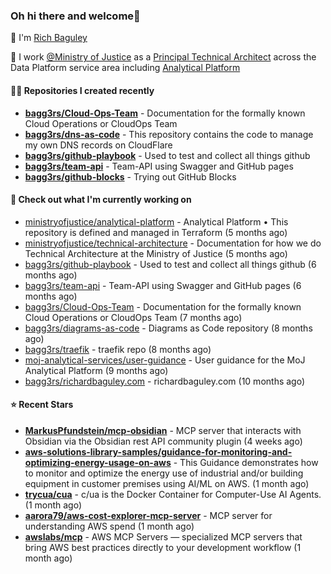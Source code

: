 ### Oh hi there and welcome👋

👐 I'm [Rich Baguley](https://richardbaguley.com/about)

🏢 I work [@Ministry of Justice](https://github.com/ministryofjustice) as a [Principal Technical Architect](https://ddat-capability-framework.service.gov.uk/role/technical-architect#principal-technical-architect) across the Data Platform service area including [Analytical Platform](https://user-guidance.analytical-platform.service.justice.gov.uk/)

#### 👨‍💻 Repositories I created recently
- **[bagg3rs/Cloud-Ops-Team](https://github.com/bagg3rs/Cloud-Ops-Team)** - Documentation for the formally known Cloud Operations or CloudOps Team
- **[bagg3rs/dns-as-code](https://github.com/bagg3rs/dns-as-code)** - This repository contains the code to manage my own DNS records on CloudFlare
- **[bagg3rs/github-playbook](https://github.com/bagg3rs/github-playbook)** - Used to test and collect all things github
- **[bagg3rs/team-api](https://github.com/bagg3rs/team-api)** - Team-API using Swagger and GitHub pages
- **[bagg3rs/github-blocks](https://github.com/bagg3rs/github-blocks)** - Trying out GitHub Blocks

#### 👷 Check out what I'm currently working on

- [ministryofjustice/analytical-platform](https://github.com/ministryofjustice/analytical-platform) - Analytical Platform • This repository is defined and managed in Terraform (5 months ago)
- [ministryofjustice/technical-architecture](https://github.com/ministryofjustice/technical-architecture) - Documentation for how we do Technical Architecture at the Ministry of Justice (5 months ago)
- [bagg3rs/github-playbook](https://github.com/bagg3rs/github-playbook) - Used to test and collect all things github (6 months ago)
- [bagg3rs/team-api](https://github.com/bagg3rs/team-api) - Team-API using Swagger and GitHub pages (6 months ago)
- [bagg3rs/Cloud-Ops-Team](https://github.com/bagg3rs/Cloud-Ops-Team) - Documentation for the formally known Cloud Operations or CloudOps Team (7 months ago)
- [bagg3rs/diagrams-as-code](https://github.com/bagg3rs/diagrams-as-code) - Diagrams as Code repository (8 months ago)
- [bagg3rs/traefik](https://github.com/bagg3rs/traefik) - traefik repo (8 months ago)
- [moj-analytical-services/user-guidance](https://github.com/moj-analytical-services/user-guidance) - User guidance for the MoJ Analytical Platform (9 months ago)
- [bagg3rs/richardbaguley.com](https://github.com/bagg3rs/richardbaguley.com) - richardbaguley.com (10 months ago)

#### ⭐ Recent Stars


- **[MarkusPfundstein/mcp-obsidian](https://github.com/MarkusPfundstein/mcp-obsidian)** - MCP server that interacts with Obsidian via the Obsidian rest API community plugin (4 weeks ago)
- **[aws-solutions-library-samples/guidance-for-monitoring-and-optimizing-energy-usage-on-aws](https://github.com/aws-solutions-library-samples/guidance-for-monitoring-and-optimizing-energy-usage-on-aws)** - This Guidance demonstrates how to monitor and optimize the energy use of industrial and/or building equipment in customer premises using AI/ML on AWS. (1 month ago)
- **[trycua/cua](https://github.com/trycua/cua)** - c/ua is the Docker Container for Computer-Use AI Agents. (1 month ago)
- **[aarora79/aws-cost-explorer-mcp-server](https://github.com/aarora79/aws-cost-explorer-mcp-server)** - MCP server for understanding AWS spend (1 month ago)
- **[awslabs/mcp](https://github.com/awslabs/mcp)** - AWS MCP Servers — specialized MCP servers that bring AWS best practices directly to your development workflow (1 month ago)
